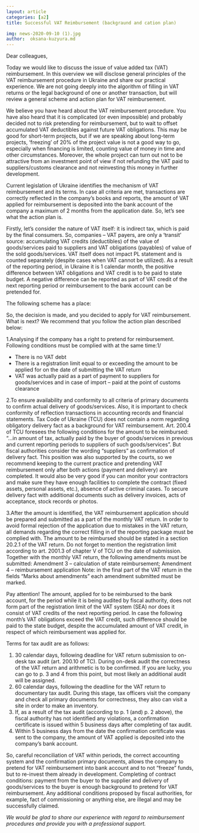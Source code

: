 ```yaml
---
layout: article
categories: [a2]
title: Successful VAT Reimbursement (backgraund and cation plan) 

img: news-2020-09-10 (1).jpg
author:  oksana-kuzyura.md
---
```

Dear colleagues,

Today we would like to discuss the issue of value added tax (VAT) reimbursement. In this overview we will disclose general principles of the VAT reimbursement procedure in 
Ukraine and share our practical experience. We are not going deeply into the algorithm of filling in VAT returns or the legal background of one or another transaction, but 
will review a general scheme and action plan for VAT reimbursement.

We believe you have heard about the VAT reimbursement procedure. You have also heard that it is complicated (or even impossible) and probably decided not to risk pretending 
for reimbursement, but to wait to offset accumulated VAT deductibles against future VAT obligations. This may be good for short-term projects, but if we are speaking about 
long-term projects, ‘freezing’ of 20% of the project value is not a good way to go, especially when financing is limited, counting value of money in time and other circumstances.
Moreover, the whole project can turn out not to be attractive from an investment point of view if not refunding the VAT paid to suppliers/customs clearance and not reinvesting
this money in further development.

Current legislation of Ukraine identifies the mechanism of VAT reimbursement and its terms. In case all criteria are met, transactions are correctly reflected in the company’s 
books and reports, the amount of VAT applied for reimbursement is deposited into the bank account of the company a maximum of 2 months from the application date. So, let’s see 
what the action plan is.

Firstly, let’s consider the nature of VAT itself: it is indirect tax, which is paid by the final consumers. So, companies – VAT payers, are only a ‘transit’ source: accumulating
VAT credits (deductibles) of the value of goods/services paid to suppliers and VAT obligations (payables) of value of the sold goods/services. VAT itself does not impact PL 
statement and is counted separately (despite cases when VAT cannot be utilized). As a result of the reporting period, in Ukraine it is 1 calendar month, the positive difference
between VAT obligations and VAT credit is to be paid to state budget. A negative difference can be reported as part of VAT credit of the next reporting period or reimbursement
to the bank account can be pretended for.

The following scheme has a place:


So, the decision is made, and you decided to apply for VAT reimbursement. What is next? We recommend that you follow the action plan described below:

1.Analysing if the company has a right to pretend for reimbursement. Following conditions must be complied with at the same time:1/
* There is no VAT debt
* There is a registration limit equal to or exceeding the amount to be applied for on the date of submitting the VAT return
* VAT was actually paid as a part of payment to suppliers for goods/services and in case of import – paid at the point of customs clearance


2.To ensure availability and conformity to all criteria of primary documents to confirm actual delivery of goods/services. Also, it is important to check conformity of reflection
transactions in accounting records and financial statements. Tax Code of Ukraine (TCU) does not contain a norm regarding obligatory delivery fact as a background for VAT 
reimbursement. Art. 200.4 of TCU foresees the following conditions for the amount to be reimbursed: “…in amount of tax, actually paid by the buyer of goods/services in previous
and current reporting periods to suppliers of such goods/services”. But fiscal authorities consider the wording “suppliers” as confirmation of delivery fact. This position was
also supported by the courts, so we recommend keeping to the current practice and pretending VAT reimbursement only after both actions (payment and delivery) are completed. It
would also be very good if you can monitor your contractors and make sure they have enough facilities to complete the contract (fixed assets, personal assets, etc.), absence of
active criminal cases. To secure delivery fact with additional documents such as delivery invoices, acts of acceptance, stock records or photos.

3.After the amount is identified, the VAT reimbursement application should be prepared and submitted as a part of the monthly VAT return. In order to avoid formal rejection of
the application due to mistakes in the VAT return, all demands regarding the correct filling in of the reporting package must be complied with. The amount to be reimbursed 
should be stated in a section 20.2.1 of the VAT return. Do not forget to mention the registration limit according to art. 2001.3 of chapter V of TCU on the date of submission. 
Together with the monthly VAT return, the following amendments must be submitted: Amendment 3 – calculation of state reimbursement; Amendment 4 – reimbursement application Note:
in the final part of the VAT return in the fields “Marks about amendments” each amendment submitted must be marked.


Pay attention! The amount, applied for to be reimbursed to the bank account, for the period while it is being audited by fiscal authority, does not form part of the registration
limit of the VAT system (SEA) nor does it consist of VAT credits of the next reporting period. In case the following month’s VAT obligations exceed the VAT credit, such 
difference should be paid to the state budget, despite the accumulated amount of VAT credit, in respect of which reimbursement was applied for.

Terms for tax audit are as follows:

 1. 30 calendar days, following deadline for VAT return submission to on-desk tax audit (art. 200.10 of TC). During on-desk audit the correctness of the VAT return and arithmetic 
is to be confirmed. If you are lucky, you can go to p. 3 and 4 from this point, but most likely an additional audit will be assigned.
 2. 60 calendar days, following the deadline for the VAT return to documentary tax audit. During this stage, tax officers visit the company and check all primary documents for 
correctness, they also can visit a site in order to make an inventory.
 3. If, as a result of the tax audit (according to p. 1 (and) p. 2 above), the fiscal authority has not identified any violations, a confirmation certificate is issued within 5 
business days after completing of tax audit.
 4. Within 5 business days from the date the confirmation certificate was sent to the company, the amount of VAT applied is deposited into the company’s bank account.

So, careful reconciliation of VAT within periods, the correct accounting system and the confirmation primary documents, allows the company to pretend for VAT reimbursement into
bank account and to not “freeze” funds, but to re-invest them already in development. Completing of contract conditions: payment from the buyer to the supplier and delivery of
goods/services to the buyer is enough background to pretend for VAT reimbursement. Any additional conditions proposed by fiscal authorities, for example, fact of commissioning 
or anything else, are illegal and may be successfully claimed.


*We would be glad to share our experience with regard to reimbursement procedures and provide you with a professional support.*
